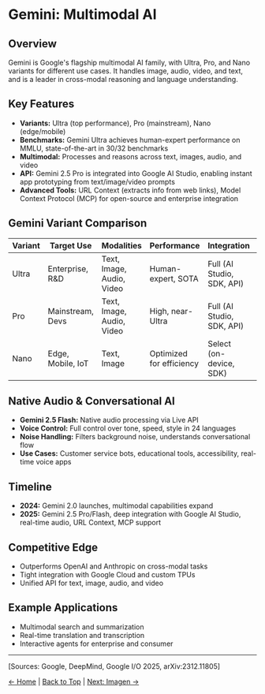 # Gemini: Multimodal AI

## Overview
Gemini is Google's flagship multimodal AI family, with Ultra, Pro, and Nano variants for different use cases. It handles image, audio, video, and text, and is a leader in cross-modal reasoning and language understanding.

## Key Features
- **Variants:** Ultra (top performance), Pro (mainstream), Nano (edge/mobile)
- **Benchmarks:** Gemini Ultra achieves human-expert performance on MMLU, state-of-the-art in 30/32 benchmarks
- **Multimodal:** Processes and reasons across text, images, audio, and video
- **API:** Gemini 2.5 Pro is integrated into Google AI Studio, enabling instant app prototyping from text/image/video prompts
- **Advanced Tools:** URL Context (extracts info from web links), Model Context Protocol (MCP) for open-source and enterprise integration

## Gemini Variant Comparison

| Variant      | Target Use         | Modalities                | Performance                | Integration                | Languages |
|--------------|--------------------|---------------------------|----------------------------|----------------------------|-----------|
| Ultra        | Enterprise, R&D    | Text, Image, Audio, Video | Human-expert, SOTA         | Full (AI Studio, SDK, API) | 24        |
| Pro          | Mainstream, Devs   | Text, Image, Audio, Video | High, near-Ultra           | Full (AI Studio, SDK, API) | 24        |
| Nano         | Edge, Mobile, IoT  | Text, Image               | Optimized for efficiency   | Select (on-device, SDK)    | 24        |

## Native Audio & Conversational AI
- **Gemini 2.5 Flash:** Native audio processing via Live API
- **Voice Control:** Full control over tone, speed, style in 24 languages
- **Noise Handling:** Filters background noise, understands conversational flow
- **Use Cases:** Customer service bots, educational tools, accessibility, real-time voice apps

## Timeline
- **2024:** Gemini 2.0 launches, multimodal capabilities expand
- **2025:** Gemini 2.5 Pro/Flash, deep integration with Google AI Studio, real-time audio, URL Context, MCP support

## Competitive Edge
- Outperforms OpenAI and Anthropic on cross-modal tasks
- Tight integration with Google Cloud and custom TPUs
- Unified API for text, image, audio, and video

## Example Applications
- Multimodal search and summarization
- Real-time translation and transcription
- Interactive agents for enterprise and consumer

---
[Sources: Google, DeepMind, Google I/O 2025, arXiv:2312.11805]

[← Home](./index.md) | [Back to Top](./index.md) | [Next: Imagen →](./imagen.md) 